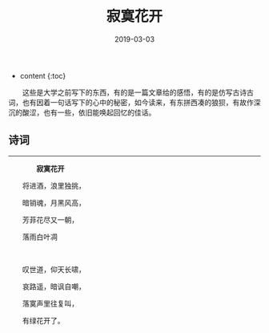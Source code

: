 ﻿---
layout: post
title:  "寂寞花开"
date:   2019-03-03
categories: 其他
tag: 诗词画意
---

* content
{:toc}


&emsp;&emsp;这些是大学之前写下的东西，有的是一篇文章给的感悟，有的是仿写古诗古词，也有因着一句话写下的心中的秘密，如今读来，有东拼西凑的狼狈，有故作深沉的酸涩，也有一些，依旧能唤起回忆的佳话。

## 诗词

----

&emsp;&emsp;&emsp;&emsp;**寂寞花开**

&emsp;&emsp;将进酒，浪里独挑，

&emsp;&emsp;暗销魂，月黑风高，

&emsp;&emsp;芳菲花尽又一朝，

&emsp;&emsp;落雨白叶凋

&emsp;

&emsp;&emsp;叹世道，仰天长啸，

&emsp;&emsp;哀路遥，暗讽自嘲，

&emsp;&emsp;落寞声里往复叫，

&emsp;&emsp;有绿花开了。

&emsp;


